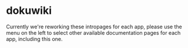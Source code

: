 # dokuwiki

Currently we're reworking these intropages for each app, please use the menu on the left to select other available documentation pages for each app, including this one.
